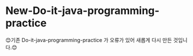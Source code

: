 # New-Do-it-java-programming-practice
😊기존 Do-it-java-programming-practice 가 오류가 있어 새롭게 다시 만든 것입니다.😊
